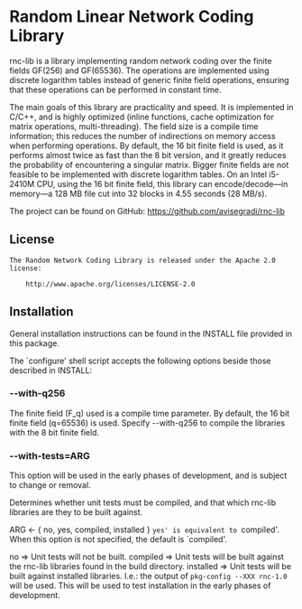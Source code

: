 Random Linear Network Coding Library
====================================

rnc-lib is a library implementing random network coding over the finite fields
GF(256) and GF(65536). The operations are implemented using discrete logarithm
tables instead of generic finite field operations, ensuring that these
operations can be performed in constant time.

The main goals of this library are practicality and speed. It is implemented in
C/C++, and is highly optimized (inline functions, cache optimization for matrix
operations, multi-threading). The field size is a compile time information; this
reduces the number of indirections on memory access when performing
operations. By default, the 16 bit finite field is used, as it performs almost
twice as fast than the 8 bit version, and it greatly reduces the probability of
encountering a singular matrix. Bigger finite fields are not feasible to be
implemented with discrete logarithm tables. On an Intel i5-2410M CPU, using the
16 bit finite field, this library can encode/decode—in memory—a 128 MB file cut
into 32 blocks in 4.55 seconds (28 MB/s).

The project can be found on GitHub:
        https://github.com/avisegradi/rnc-lib

License
-------

    The Random Network Coding Library is released under the Apache 2.0 license:

        http://www.apache.org/licenses/LICENSE-2.0

Installation
------------

General installation instructions can be found in the INSTALL file provided in
this package.

The `configure' shell script accepts the following options beside those
described in INSTALL:

### --with-q256

The finite field (F_q) used is a compile time parameter. By default, the 16 bit
finite field (q=65536) is used. Specify --with-q256 to compile the libraries
with the 8 bit finite field.

### --with-tests=ARG

This option will be used in the early phases of development, and is subject to
change or removal.

Determines whether unit tests must be compiled, and that which rnc-lib libraries
are they to be built against.

ARG <- { no, yes, compiled, installed }
`yes' is equivalent to `compiled'.
When this option is not specified, the default is `compiled'.

no        => Unit tests will not be built.
compiled  => Unit tests will be built against the rnc-lib libraries found in the
             build directory.
installed => Unit tests will be built against installed libraries. I.e.: the
             output of `pkg-config --XXX rnc-1.0` will be used. This will be
             used to test installation in the early phases of development.
